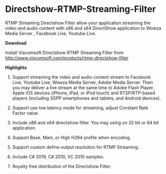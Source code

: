 # Directshow-RTMP-Streaming-Filter
RTMP Streaming Directshow Filter allow your application streaming the video and audio content with x86 and x64 DirectShow application to Wowza Media Server , Facebook Live, Youtube Live. 

<b>Download</b>

Install Viscomsoft Directshow RTMP Streaming Filter from http://www.viscomsoft.com/products/rtmp-directshow-filter

<b>Highlights</b>

1. Support streaming the video and audio content stream to Facebook Live, Youtube Live, Wowza Media Server, Adobe Media Server. Then you may deliver a live stream at the same time to Adobe Flash Player, Apple iOS devices (iPhone, iPad, or iPod touch) and RTSP/RTP-based players (including 3GPP smartphones and tablets, and Android devices).

2. Support use low latency mode for streaming, adjust Constant Rate Factor value.

3. Include x86 and x64 directshow filter. You may using on 32 bit or 64 bit application.

4. Support Base, Main, or High H264 profile when encoding.

5. Support custom define output resolution for RTMP Streaming. 

6. Include C# 2019, C# 2010, VC 2010 samples. 

7. Royalty free distribution of the Directshow Filter.

